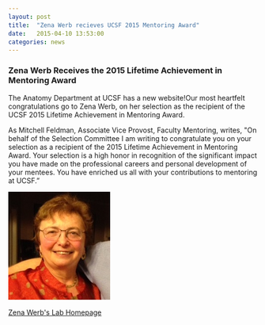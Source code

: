 ```yaml
---
layout: post
title:  "Zena Werb recieves UCSF 2015 Mentoring Award"
date:   2015-04-10 13:53:00
categories: news
---
```


### Zena Werb Receives the 2015 Lifetime Achievement in Mentoring Award
The Anatomy Department at UCSF has a new website!Our most heartfelt congratulations go to Zena Werb, on her selection as the recipient of the UCSF 2015 Lifetime Achievement in Mentoring Award. 

As Mitchell Feldman, Associate Vice Provost, Faculty Mentoring, writes, "On behalf of the Selection Committee I am writing to congratulate you on your selection as a recipient of the 2015 Lifetime Achievement in Mentoring Award. Your selection is a high honor in recognition of the significant impact you have made on the professional careers and personal development of your mentees. You have enriched us all with your contributions to mentoring at UCSF.”

![Zena Headshot](../img/zena.jpg)

[Zena Werb's Lab Homepage](http://werblab.ucsf.edu)